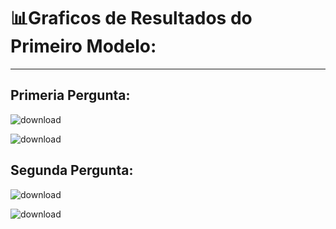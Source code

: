 # 📊Graficos de Resultados do Primeiro Modelo: 

---

## Primeria Pergunta:

![download](https://github.com/user-attachments/assets/d3ce6a45-74bc-454d-89c8-dda436706f1c)


![download](https://github.com/user-attachments/assets/22293fb9-d2bb-490b-93a4-a9f43db45861)

## Segunda Pergunta:

![download](https://github.com/user-attachments/assets/e855d69c-55d0-495c-a2da-709a639c2b99)


![download](https://github.com/user-attachments/assets/10d2a5d3-f159-4036-8c98-83985fc743f4)
